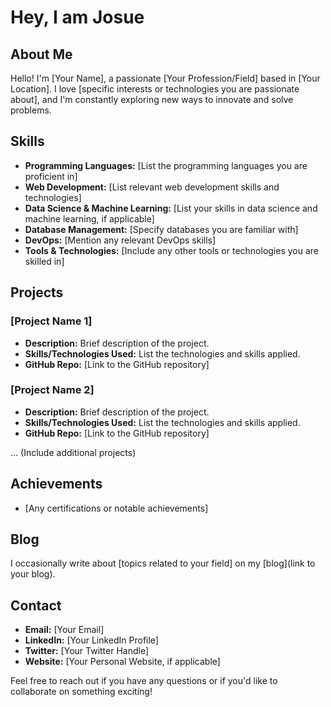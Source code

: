 # Hey, I am Josue

## About Me

Hello! I'm [Your Name], a passionate [Your Profession/Field] based in [Your Location]. I love [specific interests or technologies you are passionate about], and I'm constantly exploring new ways to innovate and solve problems.

## Skills

- **Programming Languages:** [List the programming languages you are proficient in]
- **Web Development:** [List relevant web development skills and technologies]
- **Data Science & Machine Learning:** [List your skills in data science and machine learning, if applicable]
- **Database Management:** [Specify databases you are familiar with]
- **DevOps:** [Mention any relevant DevOps skills]
- **Tools & Technologies:** [Include any other tools or technologies you are skilled in]

## Projects

### [Project Name 1]

- **Description:** Brief description of the project.
- **Skills/Technologies Used:** List the technologies and skills applied.
- **GitHub Repo:** [Link to the GitHub repository]

### [Project Name 2]

- **Description:** Brief description of the project.
- **Skills/Technologies Used:** List the technologies and skills applied.
- **GitHub Repo:** [Link to the GitHub repository]

... (Include additional projects)

## Achievements

- [Any certifications or notable achievements]

## Blog

I occasionally write about [topics related to your field] on my [blog](link to your blog).

## Contact

- **Email:** [Your Email]
- **LinkedIn:** [Your LinkedIn Profile]
- **Twitter:** [Your Twitter Handle]
- **Website:** [Your Personal Website, if applicable]

Feel free to reach out if you have any questions or if you'd like to collaborate on something exciting!
